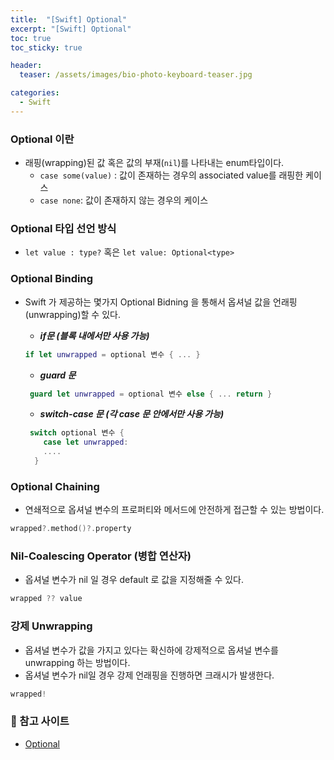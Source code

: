```yaml
---
title:  "[Swift] Optional"
excerpt: "[Swift] Optional"
toc: true
toc_sticky: true

header:
  teaser: /assets/images/bio-photo-keyboard-teaser.jpg

categories:
  - Swift
---
```

### Optional 이란
- 래핑(wrapping)된 값 혹은 값의 부재(`nil`)를 나타내는 enum타입이다.
  - `case some(value)` : 값이 존재하는 경우의 associated value를 래핑한 케이스
  - `case none`: 값이 존재하지 않는 경우의 케이스

### Optional 타입 선언 방식
- `let value : type?` 혹은 `let value: Optional<type>`

### Optional Binding
- Swift 가 제공하는 몇가지 Optional Bidning 을 통해서 옵셔널 값을 언래핑(unwrapping)할 수 있다.

  - ***if문 (블록 내에서만 사용 가능)***
   ```swift
   if let unwrapped = optional 변수 { ... }
   ```
  - ***guard 문***
   ```swift 
    guard let unwrapped = optional 변수 else { ... return }
   ```
  - ***switch-case 문 (각 case 문 안에서만 사용 가능)***
   ```swift 
    switch optional 변수 {
       case let unwrapped:
       ....
     }
   ```
   
### Optional Chaining
- 연쇄적으로 옵셔널 변수의 프로퍼티와 메서드에 안전하게 접근할 수 있는 방법이다.
 ``` swift 
 wrapped?.method()?.property
 ```

### Nil-Coalescing Operator (병합 연산자)
- 옵셔널 변수가 nil 일 경우 default 로 값을 지정해줄 수 있다.
 ``` swift 
 wrapped ?? value
 ```
 
### 강제 Unwrapping
- 옵셔널 변수가 값을 가지고 있다는 확신하에 강제적으로 옵셔널 변수를 unwrapping 하는 방법이다.
- 옵셔널 변수가 nil일 경우 강제 언래핑을 진행하면 크래시가 발생한다.

``` swift 
wrapped!
```

### 📝 참고 사이트
- [Optional](https://developer.apple.com/documentation/swift/optional#Using-the-Nil-Coalescing-Operator)
